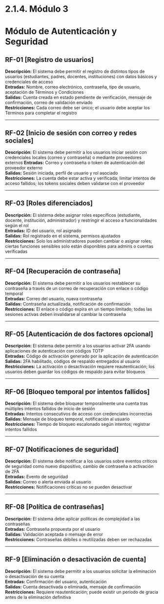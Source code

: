 # 2.1.4. Módulo 3

# Módulo de Autenticación y Seguridad

## RF-01 [Registro de usuarios]
**Descripción:** El sistema debe permitir el registro de distintos tipos de usuarios (estudiantes, padres, docentes, instituciones) con datos básicos y credenciales de acceso  
**Entradas:** Nombre, correo electrónico, contraseña, tipo de usuario, aceptación de Términos y Condiciones  
**Salidas:** Cuenta creada en estado pendiente de verificación, mensaje de confirmación, correo de validación enviado  
**Restricciones:** Cada correo debe ser único; el usuario debe aceptar los Términos para completar el registro  

---

## RF-02 [Inicio de sesión con correo y redes sociales]
**Descripción:** El sistema debe permitir a los usuarios iniciar sesión con credenciales locales (correo y contraseña) o mediante proveedores externos 
**Entradas:** Correo y contraseña o token de autenticación del proveedor externo  
**Salidas:** Sesión iniciada, perfil de usuario y rol asociado  
**Restricciones:** La cuenta debe estar activa y verificada; limitar intentos de acceso fallidos; los tokens sociales deben validarse con el proveedor  

---

## RF-03 [Roles diferenciados]
**Descripción:** El sistema debe asignar roles específicos (estudiante, docente, institución, administrador) y restringir el acceso a funcionalidades según el rol  
**Entradas:** ID del usuario, rol asignado  
**Salidas:** Rol registrado en el sistema, permisos ajustados  
**Restricciones:** Solo los administradores pueden cambiar o asignar roles; ciertas funciones sensibles solo están disponibles para admins o cuentas verificadas  

---

## RF-04 [Recuperación de contraseña]
**Descripción:** El sistema debe permitir a los usuarios restablecer su contraseña a través de un correo de recuperación con enlace o código temporal  
**Entradas:** Correo del usuario, nueva contraseña  
**Salidas:** Contraseña actualizada, notificación de confirmación  
**Restricciones:** El enlace o código expira en un tiempo limitado; todas las sesiones activas deben invalidarse al cambiar la contraseña  

---

## RF-05 [Autenticación de dos factores opcional]
**Descripción:** El sistema debe permitir a los usuarios activar 2FA usando aplicaciones de autenticación con códigos TOTP  
**Entradas:** Código de activación generado por la aplicación de autenticación  
**Salidas:** 2FA habilitado, códigos de respaldo entregados al usuario  
**Restricciones:** La activación o desactivación requiere reautenticación; los usuarios deben guardar los códigos de respaldo para evitar bloqueos  

---

## RF-06 [Bloqueo temporal por intentos fallidos]
**Descripción:** El sistema debe bloquear temporalmente una cuenta tras múltiples intentos fallidos de inicio de sesión  
**Entradas:** Intentos consecutivos de acceso con credenciales incorrectas  
**Salidas:** Mensaje de bloqueo temporal, notificación al usuario  
**Restricciones:** Tiempo de bloqueo escalonado según intentos; registrar intentos fallidos  

---

## RF-07 [Notificaciones de seguridad]
**Descripción:** El sistema debe notificar a los usuarios sobre eventos críticos de seguridad como nuevo dispositivo, cambio de contraseña o activación de 2FA  
**Entradas:** Evento de seguridad  
**Salidas:** Correo o alerta enviada al usuario  
**Restricciones:** Notificaciones críticas no se pueden desactivar  

---

## RF-08 [Política de contraseñas]
**Descripción:** El sistema debe aplicar políticas de complejidad a las contraseñas  
**Entradas:** Contraseña propuesta por el usuario  
**Salidas:** Validación aceptada o mensaje de error  
**Restricciones:** Contraseñas débiles o reutilizadas deben ser rechazadas  

---

## RF-9 [Eliminación o desactivación de cuenta]
**Descripción:** El sistema debe permitir a los usuarios solicitar la eliminación o desactivación de su cuenta  
**Entradas:** Confirmación del usuario, autenticación  
**Salidas:** Cuenta desactivada o eliminada, mensaje de confirmación  
**Restricciones:** Requiere reautenticación; puede existir un periodo de gracia antes de la eliminación definitiva  
